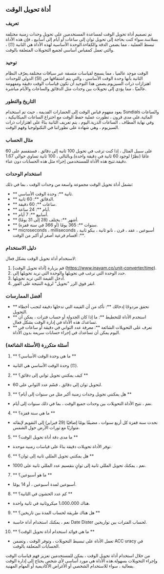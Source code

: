 ## أداة تحويل الوقت

### تعريف
تم تصميم أداة تحويل الوقت لمساعدة المستخدمين على تحويل وحدات زمنية مختلفة بسلاسة.سواء كنت بحاجة إلى تحويل ثوان إلى ساعات أو أيام إلى أسابيع ، فإن هذه الأداة تبسط العملية ، مما يضمن الدقة والكفاءة.الوحدة الأساسية لهذه الأداة هي الثانية (⏰) ، والتي تعمل كمقياس أساسي لجميع التحويلات المتعلقة بالوقت.

### توحيد
الوقت موحد عالميا ، مما يسمح لقياسات متسقة عبر سياقات مختلفة.يعرّف النظام الدولي للوحدات (SI) الثانية بأنها وحدة الوقت الأساسي ، والتي يتم اشتقاقها من اهتزازات ذرات السيزيوم.يضمن هذا التوحيد أن تكون قياسات الوقت دقيقة ومفهومة عالميًا ، مما يؤدي إلى تحويلات بين وحدات مثل الدقائق والساعات والأيام مباشرة.

### التاريخ والتطور
يعود مفهوم قياس الوقت إلى الحضارات القديمة ، حيث تم استخدام Sundials والساعات المائية.على مدى قرون ، تطورت عملية حفظ الوقت مع اختراع الساعات الميكانيكية ، وفي نهاية المطاف ، الساعات الذرية.اليوم ، يتم تعريف الثانية بناءً على اهتزازات ذرات السيزيوم ، وهي شهادة على تطوراتنا في التكنولوجيا وفهم الوقت.

### مثال الحساب
على سبيل المثال ، إذا كنت ترغب في تحويل 100 ثانية إلى دقائق ، فستقسم على 60 عامًا (نظرًا لوجود 60 ثانية في دقيقة واحدة).وبالتالي ، 100 ثانية تساوي حوالي 1.67 دقيقة.تتيح هذه الأداة للمستخدمين إجراء مثل هذه الحسابات دون عناء.

### استخدام الوحدات
تشمل أداة تحويل الوقت مجموعة واسعة من وحدات الوقت ، بما في ذلك:
- ** ثانية **: وحدة الوقت الأساسي.
- ** الدقائق **: 60 ثانية.
- ** ساعات **: 60 دقيقة.
- ** أيام **: 24 ساعة.
- ** أسابيع **: 7 أيام.
- ** أشهر **: يختلف (28 إلى 31 يومًا).
- ** سنوات **: 365 يومًا (أو 366 في سنة قفزة).
- ** microseconds ، milliseconds ، أسبوعين ، عقد ، قرن ، نانو ثانية ، بيكو ثانية **: أقسام فرعية أصغر أو أكبر من الوقت.

### دليل الاستخدام
لاستخدام أداة تحويل الوقت بشكل فعال:
1. قم بزيارة [أداة تحويل الوقت] (https://www.inayam.co/unit-converter/time).
2. حدد الوحدة التي ترغب في تحويلها والوحدة التي تريد تحويلها إلى.
3. أدخل القيمة التي تريد تحويلها.
4. انقر فوق الزر "تحويل" لرؤية النتيجة على الفور.

### أفضل الممارسات
- ** تحقق مزدوجًا إدخالك **: تأكد من أن القيمة التي تدخلها دقيقة لتجنب أخطاء التحويل.
- ** استخدم الأداة للتخطيط **: ما إذا كان الجدولة أو حساب فترات ، يمكن أن تساعدك هذه الأداة في إدارة الوقت بشكل فعال.
- ** تعرف على التحويلات الشائعة **: معرفة عدد الثواني في دقيقة أو ساعات في اليوم يمكن أن تساعدك في إجراء حسابات سريعة بدون الأداة.

### أسئلة متكررة (الأسئلة الشائعة)

1. ** ما هي وحدة الوقت الأساسي؟ **
- وحدة الوقت الأساسي هي الثانية (⏰).

2. ** كيف يمكنني تحويل ثواني إلى دقائق؟ **
- لتحويل ثوان إلى دقائق ، قسّم عدد الثواني على 60.

3. ** هل يمكنني تحويل وحدات زمنية أكبر مثل من سنوات إلى أيام؟ **
- نعم ، تتيح الأداة التحويلات بين وحدات جميع الوقت ، بما في ذلك سنوات إلى أيام.

4. ** ما هي سنة قفزة؟ **
- تحدث سنة قفزة كل أربع سنوات ، مضيفًا يومًا إضافيًا (29 فبراير) إلى التقويم لإبقائه متوازيًا مع ثورات الأرض حول الشمس.

5. ** ما مدى دقة أداة تحويل الوقت؟ **
- توفر الأداة تحويلات دقيقة بناءً على قياسات زمنية موحدة.

6. ** هل يمكنني تحويل المللي ثانية إلى ثوان؟ **
- نعم ، يمكنك تحويل المللي ثانية إلى ثوانٍ بتقسيم عدد المللي ثانية على 1000.

7. ** ما هو أسبوعين؟ **
- أسبوعين لمدة أسبوعين ، أو 14 يومًا.

8. ** كم عدد الحشون في الثانية؟ **
- هناك 1،000،000 ميكروثانية في ثانية واحدة.

9. ** هل هناك طريقة لحساب المدة بين تاريخين؟ **
- نعم ، يمكنك استخدام أداة حاسبة Date Dister لحساب الفترات بين تواريخين.

10. ** ما هي فوائد استخدام أداة تحويل الوقت؟ **
- تعمل الأداة على تبسيط التحويلات ، وتوفر الوقت ، وتضمن ACC uracy في الحسابات المتعلقة بالوقت.

من خلال استخدام أداة تحويل الوقت ، يمكن للمستخدمين تعزيز فهم قياسات الوقت وإجراء التحويلات بسهولة.هذه الأداة هي مورد أساسي لأي شخص يحتاج إلى إدارة الوقت بفعالية ، سواء للاستخدام الشخصي أو الأغراض الأكاديمية أو المهام المهنية.